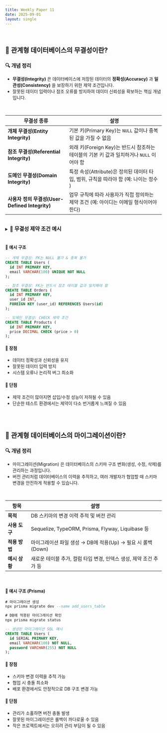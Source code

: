 ```yaml
---
title: Weekly Paper 11  
date: 2025-09-01 
layout: single  
---
```


<br>

## 📌 관계형 데이터베이스의 무결성이란?

### 🔍 개념 정리
* **무결성(Integrity)** 은 데이터베이스에 저장된 데이터의 **정확성(Accuracy)** 과 **일관성(Consistency)** 을 보장하기 위한 제약 조건입니다.  
* 잘못된 데이터 입력이나 참조 오류를 방지하여 데이터 신뢰성을 확보하는 핵심 개념입니다.

<br>

| 무결성 종류          | 설명 |
|-------------------|------|
| **개체 무결성(Entity Integrity)** | 기본 키(Primary Key)는 `NULL` 값이나 중복된 값을 가질 수 없음 |
| **참조 무결성(Referential Integrity)** | 외래 키(Foreign Key)는 반드시 참조하는 테이블의 기본 키 값과 일치하거나 `NULL` 이어야 함 |
| **도메인 무결성(Domain Integrity)** | 특정 속성(Attribute)은 정의된 데이터 타입, 범위, 규칙을 따라야 함 (예: 나이는 정수 ) |
| **사용자 정의 무결성(User-Defined Integrity)** | 업무 규칙에 따라 사용자가 직접 정의하는 제약 조건 (예: 아이디는 이메일 형식이어야 한다) |

<br>

<details> <summary><strong style="font-size: 1.2em;">🔸 무결성 제약 조건 예시</strong></summary> 
<div style="background: #f0f0f0; padding: 1em;" markdown="1">


### 개체 무결성 

#### 정의

기본 키(Primary Key)는 NULL 값이나 중복된 값을 가질 수 없음

#### 예시

1. 회원 테이블에서 "회원번호"를 기본 키로 설정하면,

어떤 회원은 회원번호가 비어 있으면 안 되고(NULL 불가)

같은 회원번호를 두 명이 가질 수도 없음(중복 불가)

### 참조 무결성 

#### 정의 

외래 키(Foreign Key)는 반드시 참조하는 테이블의 기본 키 값과 일치하거나 NULL 이어야 함

#### 예시

1. 주문 테이블에서 "고객번호"를 외래 키로 지정했다면,

반드시 고객 테이블에 존재하는 고객번호여야 함

없는 고객번호(예: 고객 테이블에 등록되지 않은 999번 고객)를 주문에 넣으면 오류 발생

### 도메인 무결성

#### 정의

특정 속성(Attribute)은 정의된 데이터 타입, 범위, 규칙을 따라야 함

#### 예시

1. 학생 테이블에서 "나이"라는 속성은 정수여야 하고, 음수가 될 수 없음

나이를 "스물" 같은 문자열로 입력할 수 없음 (정수 타입 위반)

나이를 -5살로 입력할 수도 없음 (범위 위반)

### 사용자 정의 무결성

#### 정의

업무 규칙에 따라 사용자가 직접 정의하는 제약 조건

#### 예시

- 회원가입 테이블에서 "아이디"는 반드시 이메일 형식이어야 한다는 규칙을 만들 수 있음

- 회원 나이는 19세 이상이어야 한다"라는 규칙을 둘 수 있음 (성인만 가입 허용)

- 창고의 물리적 한계로 최대 재고수량을 정해놓을 수 있음

</div> 
</details> 

<br>

#### 📍 예시 구조

```sql
-- 개체 무결성: PK는 NULL 불가 & 중복 불가
CREATE TABLE Users (
  id INT PRIMARY KEY,
  email VARCHAR(100) UNIQUE NOT NULL
);

-- 참조 무결성: FK는 반드시 참조 테이블 값과 일치해야 함
CREATE TABLE Orders (
  id INT PRIMARY KEY,
  user_id INT,
  FOREIGN KEY (user_id) REFERENCES Users(id)
);

-- 도메인 무결성: CHECK 제약 조건
CREATE TABLE Products (
  id INT PRIMARY KEY,
  price DECIMAL CHECK (price > 0)
);
```
#### 📍 장점
- 데이터 정확성과 신뢰성을 유지
- 잘못된 데이터 입력 방지
- 시스템 오류나 논리적 버그 최소화

#### 📍 단점
- 제약 조건이 많아지면 삽입/수정 성능이 저하될 수 있음
- 단순한 테스트 환경에서는 제약이 다소 번거롭게 느껴질 수 있음

<br><br>

## 📌 관계형 데이터베이스의 마이그레이션이란?

### 🔍 개념 정리

* 마이그레이션(Migration) 은 데이터베이스의 스키마 구조 변화(생성, 수정, 삭제)를 관리하는 과정입니다.  
* 버전 관리처럼 데이터베이스의 이력을 추적하고, 여러 개발자가 협업할 때 스키마 변경을 안전하게 적용할 수 있습니다.

<br>

| 항목        | 설명                                              |
| --------- | ----------------------------------------------- |
| **목적**    | DB 스키마의 변경 이력 추적 및 버전 관리                        |
| **사용 도구** | Sequelize, TypeORM, Prisma, Flyway, Liquibase 등 |
| **적용 방법** | 마이그레이션 파일 생성 → DB에 적용(Up) → 필요 시 롤백(Down)       |
| **예시 상황** | 새로운 테이블 추가, 컬럼 타입 변경, 인덱스 생성, 제약 조건 추가 등        |

<br>

#### 📍 예시 구조 (Prisma)

```sql
# 마이그레이션 생성
npx prisma migrate dev --name add_users_table

# DB에 적용된 마이그레이션 확인
npx prisma migrate status

-- 생성된 마이그레이션 SQL 예시
CREATE TABLE Users (
  id SERIAL PRIMARY KEY,
  email VARCHAR(100) NOT NULL,
  password VARCHAR(255) NOT NULL
);
```

#### 📍 장점
- 스키마 변경 이력을 추적 가능
- 협업 시 충돌 최소화
- 배포 환경에서도 안정적으로 DB 구조 변경 가능

#### 📍 단점
- 관리가 소홀하면 버전 충돌 발생
- 잘못된 마이그레이션은 롤백이 까다로울 수 있음
- 작은 프로젝트에서는 오히려 관리 부담이 될 수 있음
